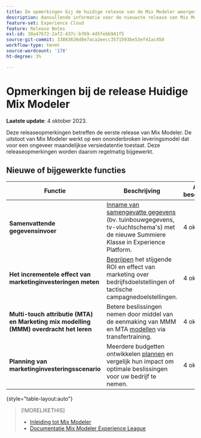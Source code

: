 ```yaml
---
title: De opmerkingen bij de huidige release van de Mix Modeler weergeven
description: Aanvullende informatie voor de nieuwste release van Mix Modeler
feature-set: Experience Cloud
feature: Release Notes
exl-id: 38a47672-2af2-437c-b769-4d5febb941f5
source-git-commit: 33883626d8e7aca2eecc3571593be53ef41ac458
workflow-type: tm+mt
source-wordcount: '178'
ht-degree: 3%

---
```


# Opmerkingen bij de release Huidige Mix Modeler

**Laatste update**: 4 oktober 2023.

Deze releaseopmerkingen betreffen de eerste release van Mix Modeler. De uitstoot van Mix Modeler werkt op een ononderbroken leveringsmodel dat voor een ongeveer maandelijkse versiedatentie toestaat. Deze releaseopmerkingen worden daarom regelmatig bijgewerkt.


## Nieuwe of bijgewerkte functies

| Functie | Beschrijving | Algemene beschikbaarheid |
|---|---|---|
| **Samenvattende gegevensinvoer** | [Inname van samengevatte gegevens](../ingest-data/overview.md) (bv. tuinbouwgegevens, tv-vluchtschema&#39;s) met de nieuwe Summiere Klasse in Experience Platform. | 4 oktober 2023 |
| **Het incrementele effect van marketinginvesteringen meten** | [Begrijpen](../dashboard/overview.md) het stijgende ROI en effect van marketing over bedrijfsdoelstellingen of tactische campagnedoelstellingen. | 4 oktober 2023 |
| **Multi-touch attributie (MTA) en Marketing mix modelling (MMM) overdracht het leren** | Betere beslissingen nemen door middel van de eenmaking van MMM en MTA [modellen](../models/overview.md) via transfertraining. | 4 oktober 2023 |
| **Planning van marketinginvesteringsscenario** | Meerdere budgetten ontwikkelen [plannen](../plans/overview.md) en vergelijk hun impact om optimale beslissingen voor uw bedrijf te nemen. | 4 oktober 2023 |

{style="table-layout:auto"}


>[!MORELIKETHIS]
>
>* [Inleiding tot Mix Modeler](https://business.adobe.com/products/experience-platform/planning-and-measurement.html)
>* [Documentatie Mix Modeler Experience League](https://experienceleague.adobe.com/docs/mix-modeler.html?lang=en)
